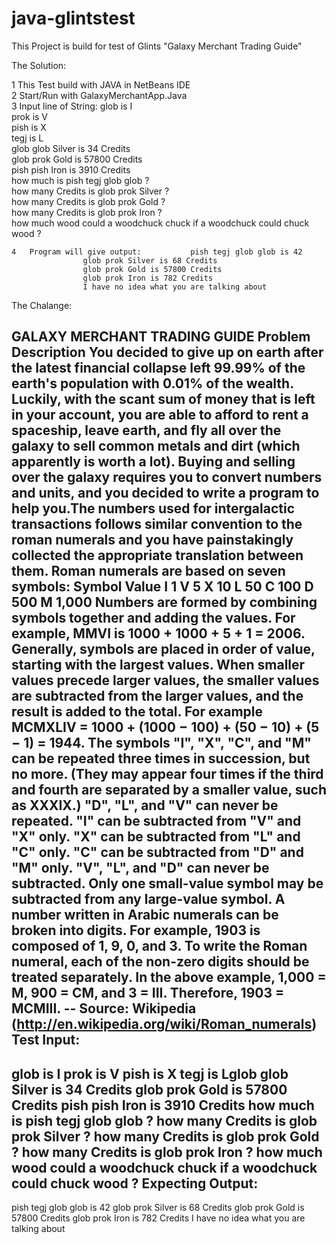 # java-glintstest
This Project is build for test of Glints "Galaxy Merchant Trading Guide"

The Solution:

  1	This Test build with JAVA in NetBeans IDE						
	2	Start/Run with GalaxyMerchantApp.Java						
	3	Input line of String:		glob is I				
				prok is V				
				pish is X				
				tegj is L				
				glob glob Silver is 34 Credits				
				glob prok Gold is 57800 Credits				
				pish pish Iron is 3910 Credits				
				how much is pish tegj glob glob ?				
				how many Credits is glob prok Silver ?				
				how many Credits is glob prok Gold ?				
				how many Credits is glob prok Iron ?				
				how much wood could a woodchuck chuck if a woodchuck could chuck wood ?				
								
	4	Program will give output:			pish tegj glob glob is 42			
					glob prok Silver is 68 Credits			
					glob prok Gold is 57800 Credits			
					glob prok Iron is 782 Credits			
					I have no idea what you are talking about			

The Chalange:

GALAXY MERCHANT TRADING GUIDE
Problem Description
You decided to give up on earth after the latest financial collapse left 99.99% of the earth's
population with 0.01% of the wealth. Luckily, with the scant sum of money that is left in your
account, you are able to afford to rent a spaceship, leave earth, and fly all over the galaxy to sell
common metals and dirt (which apparently is worth a lot). Buying and selling over the galaxy
requires you to convert numbers and units, and you decided to write a program to help you.The
numbers used for intergalactic transactions follows similar convention to the roman numerals and
you have painstakingly collected the appropriate translation between them. Roman numerals are
based on seven symbols:
Symbol Value
I 1
V 5
X 10
L 50
C 100
D 500
M 1,000
Numbers are formed by combining symbols together and adding the values. For example, MMVI is
1000 + 1000 + 5 + 1 = 2006. Generally, symbols are placed in order of value, starting with the
largest values. When smaller values precede larger values, the smaller values are subtracted from
the larger values, and the result is added to the total. For example MCMXLIV = 1000 + (1000 −
100) + (50 − 10) + (5 − 1) = 1944.
The symbols "I", "X", "C", and "M" can be repeated three times in succession, but no more. (They
may appear four times if the third and fourth are separated by a smaller value, such as XXXIX.)
"D", "L", and "V" can never be repeated.
"I" can be subtracted from "V" and "X" only. "X" can be subtracted from "L" and "C" only. "C" can
be subtracted from "D" and "M" only. "V", "L", and "D" can never be subtracted.
Only one small-value symbol may be subtracted from any large-value symbol.
A number written in Arabic numerals can be broken into digits. For example, 1903 is composed of
1, 9, 0, and 3. To write the Roman numeral, each of the non-zero digits should be treated separately.
In the above example, 1,000 = M, 900 = CM, and 3 = III. Therefore, 1903 = MCMIII.
-- Source: Wikipedia (http://en.wikipedia.org/wiki/Roman_numerals)
Test Input:
-------------
glob is I
prok is V
pish is X
tegj is Lglob glob Silver is 34 Credits
glob prok Gold is 57800 Credits
pish pish Iron is 3910 Credits
how much is pish tegj glob glob ?
how many Credits is glob prok Silver ?
how many Credits is glob prok Gold ?
how many Credits is glob prok Iron ?
how much wood could a woodchuck chuck if a woodchuck could chuck wood ?
Expecting Output:
---------------
pish tegj glob glob is 42
glob prok Silver is 68 Credits
glob prok Gold is 57800 Credits
glob prok Iron is 782 Credits
I have no idea what you are talking about
